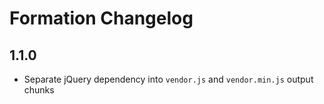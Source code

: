 # Formation Changelog

## 1.1.0

- Separate jQuery dependency into `vendor.js` and `vendor.min.js` output chunks
